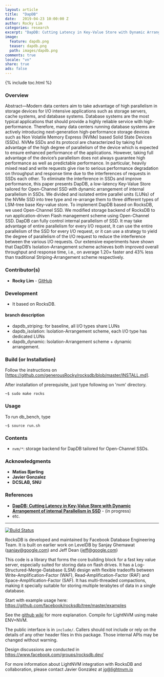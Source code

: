 ```yaml
---
layout: article
title:  "DapDB"
date:   2019-04-23 10:00:00 Z
author: Rocky Lim
categories: research
excerpt: "DapDB: Cutting Latency in Key-Value Store with Dynamic Arrangement of internal Parallelism in SSD"
image:
  feature: dapdb.png
  teaser: dapdb.png
  path: images/dapdb.png
comments: true
locale: "vn"
share: true
ads: false
---
```


{% include toc.html %}


### Overview
Abstract—Modern data centers aim to take advantage of high parallelism in storage devices for I/O intensive applications such as storage servers, cache systems, and database systems. Database systems are the most typical applications that should provide a highly reliable service with high-performance. Therefore, many data centers running database systems are actively introducing next-generation high-performance storage devices such as Non Volatile Memory Express (NVMe) based Solid State Devices (SSDs). NVMe SSDs and its protocol are characterized by taking full advantage of the high degree of parallelism of the device which is expected to ensure enhanced performance of the applications. However, taking full advantage of the device’s parallelism does not always guarantee high performance as well as predictable performance. In particular, heavily mixed read and write requests give rise to serious performance degradation on throughput and response time due to the interferences of requests in SSDs each other. To eliminate the interference in SSDs and improve performance, this paper presents DapDB, a low-latency Key-Value Store tailored for Open-Channel SSD with dynamic arrangement of internal parallelism in SSDs. We divided and isolated entire parallel units (LUNs) of the NVMe SSD into tree type and re-arrange them to three different types of LSM-tree base Key-value store. To implement DapDB based on RocksDB, we used Open-Channel SSD. We modiﬁed storage backend of RocksDB to run application-driven Flash management scheme using Open-Channel SSD. DapDB can fully control internal parallelism of SSD. It may take advantage of entire parallelism for every I/O request, It can use the entire parallelism of the SSD for every I/O request, or it can use a strategy to yield the degree of parallelism of the I/O request to reduce the interference between the various I/O requests. Our extensive experiments have shown that DapDB’s Isolation-Arrangement scheme achieves both improved overall throughput and response time, i.e., on average 1.20× faster and 43% less than traditional Striping-Arrangement scheme respectively.


### Contributor(s)
- **Rocky Lim** - [GitHub](https://github.com/generousRocky)


### Development
- It based on RocksDB.

#### branch description

* dapdb\_striping: for baseline, all I/O types share LUNs
* dapdb\_isolation: Isolation-Arrangement scheme, each I/O type has dedicated LUNs
* dapdb\_dynamic: Isolation-Arrangement scheme + dynamic arrangement.

### Build (or Installation)
Follow the instructions on [https://github.com/generousRocky/rocksdb/blob/master/INSTALL.md].

After installation of prerequisite, just type following on 'nvm' directory.

```
~$ sudo make rocks
```


### Usage  
To run db\_bench, type
```
~$ source run.sh
```

### Contents
- `nvm/*`: storage backend for DapDB tailored for Open-Channel SSDs.


### Acknowledgments
- **Matias Bjørling**
- **Javier Gonzalez**
- **DCSLAB, SNU**

### References
- [**DapDB: Cutting Latency in Key-Value Store with Dynamic Arrangement of internal Parallelism in SSD**](https://rockylim92.github.io/publication/DapDB.pdf) - (in progress)
- etc.


* * *

[![Build Status](https://travis-ci.org/facebook/rocksdb.svg?branch=master)](https://travis-ci.org/facebook/rocksdb)

RocksDB is developed and maintained by Facebook Database Engineering Team.
It is built on earlier work on LevelDB by Sanjay Ghemawat (sanjay@google.com)
and Jeff Dean (jeff@google.com)

This code is a library that forms the core building block for a fast
key value server, especially suited for storing data on flash drives.
It has a Log-Structured-Merge-Database (LSM) design with flexible tradeoffs
between Write-Amplification-Factor (WAF), Read-Amplification-Factor (RAF)
and Space-Amplification-Factor (SAF). It has multi-threaded compactions,
making it specially suitable for storing multiple terabytes of data in a
single database.

Start with example usage here: https://github.com/facebook/rocksdb/tree/master/examples

See the [github wiki](https://github.com/facebook/rocksdb/wiki) for more explanation.
Compile for LightNVM using make ENV=NVM.

The public interface is in `include/`.  Callers should not include or
rely on the details of any other header files in this package.  Those
internal APIs may be changed without warning.

Design discussions are conducted in https://www.facebook.com/groups/rocksdb.dev/

For more information about LightNVM integration with RocksDB and collaboration,
please contact Javier González at <jg@lightnvm.io>

